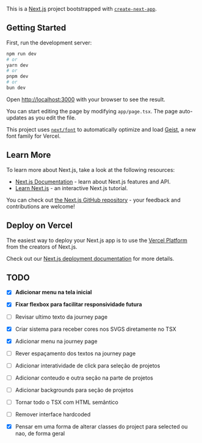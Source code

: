 This is a [Next.js](https://nextjs.org) project bootstrapped with [`create-next-app`](https://nextjs.org/docs/app/api-reference/cli/create-next-app).

## Getting Started

First, run the development server:

```bash
npm run dev
# or
yarn dev
# or
pnpm dev
# or
bun dev
```

Open [http://localhost:3000](http://localhost:3000) with your browser to see the result.

You can start editing the page by modifying `app/page.tsx`. The page auto-updates as you edit the file.

This project uses [`next/font`](https://nextjs.org/docs/app/building-your-application/optimizing/fonts) to automatically optimize and load [Geist](https://vercel.com/font), a new font family for Vercel.

## Learn More

To learn more about Next.js, take a look at the following resources:

- [Next.js Documentation](https://nextjs.org/docs) - learn about Next.js features and API.
- [Learn Next.js](https://nextjs.org/learn) - an interactive Next.js tutorial.

You can check out [the Next.js GitHub repository](https://github.com/vercel/next.js) - your feedback and contributions are welcome!

## Deploy on Vercel

The easiest way to deploy your Next.js app is to use the [Vercel Platform](https://vercel.com/new?utm_medium=default-template&filter=next.js&utm_source=create-next-app&utm_campaign=create-next-app-readme) from the creators of Next.js.

Check out our [Next.js deployment documentation](https://nextjs.org/docs/app/building-your-application/deploying) for more details.


## TODO


- [x] **Adicionar menu na tela inicial**
- [x] **Fixar flexbox para facilitar responsividade futura**
- [ ] Revisar ultimo texto da journey page
- [x] Criar sistema para receber cores nos SVGS diretamente no TSX
- [x] Adicionar menu na journey page
- [ ] Rever espaçamento dos textos na journey page
- [ ] Adicionar interatividade de click para seleção de projetos
- [ ] Adicionar conteudo e outra seção na parte de projetos
- [ ] Adicionar backgrounds para seção de projetos
- [ ] Tornar todo o TSX com HTML semântico
- [ ] Remover interface hardcoded
- [x] Pensar em uma forma de alterar classes do project para selected ou nao, de forma geral

